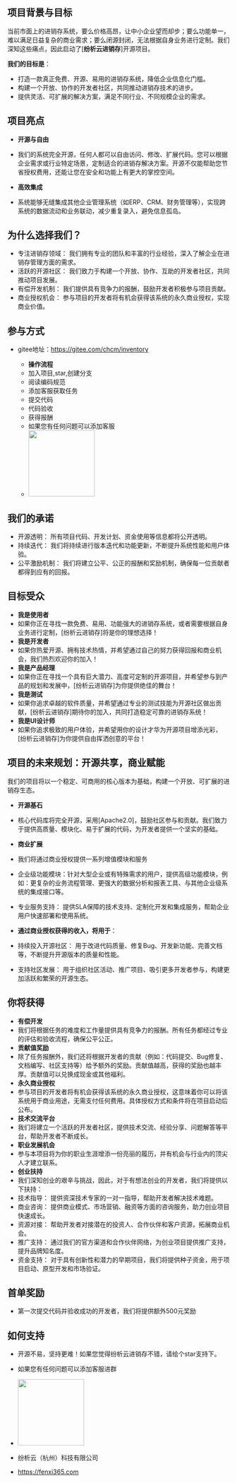 ## 项目背景与目标
当前市面上的进销存系统，要么价格高昂，让中小企业望而却步；要么功能单一，难以满足日益复杂的商业需求；要么闭源封闭，无法根据自身业务进行定制。我们深知这些痛点，因此启动了[**纷析云进销存**]开源项目。

**我们的目标是**：

- 打造一款真正免费、开源、易用的进销存系统，降低企业信息化门槛。
- 构建一个开放、协作的开发者社区，共同推动进销存技术的进步。
- 提供灵活、可扩展的解决方案，满足不同行业、不同规模企业的需求。

## 项目亮点

  - **开源与自由**
  - 我们的系统完全开源，任何人都可以自由访问、修改、扩展代码。您可以根据企业需求或行业特定场景，定制适合的进销存解决方案。开源不仅能帮助您节省授权费用，还能让您在安全和功能上有更大的掌控空间。

  - **高效集成**
  - 系统能够无缝集成其他企业管理系统（如ERP、CRM、财务管理等），实现跨系统的数据流动和业务联动，减少重复录入，避免信息孤岛。

## 为什么选择我们？
- 专注进销存领域： 我们拥有专业的团队和丰富的行业经验，深入了解企业在进销存管理方面的需求。
- 活跃的开源社区： 我们致力于构建一个开放、协作、互助的开发者社区，共同推动项目发展。
- 有偿开发机制： 我们提供具有竞争力的报酬，鼓励开发者积极参与项目贡献。
- 商业授权机会： 参与项目的开发者将有机会获得该系统的永久商业授权，实现商业价值。

## 参与方式
- gitee地址：https://gitee.com/chcm/inventory

  - **操作流程**
  - 加入项目,star,创建分支
  - 阅读编码规范
  - 添加客服获取任务
  - 提交代码
  - 代码验收
  - 获得报酬
  - 如果您有任何问题可以添加客服
  - <img src="https://f3.fenxi365.com/api/assets/logo/4d6614c2-4384-487f-ba73-d8a4439f2033.png" height="150px" width="150px"/>

## 我们的承诺

- 开源透明： 所有项目代码、开发计划、资金使用等信息都将公开透明。
- 持续迭代： 我们将持续进行版本迭代和功能更新，不断提升系统性能和用户体验。
- 公平激励机制： 我们将建立公平、公正的报酬和奖励机制，确保每一位贡献者都得到应有的回报。

## 目标受众

  - **我是使用者**
  - 如果你正在寻找一款免费、易用、功能强大的进销存系统，或者需要根据自身业务进行定制，[纷析云进销存]将是你的理想选择！
  - **我是开发者**
  - 如果你热爱开源、拥有技术热情，并希望通过自己的努力获得回报和商业机会，我们热烈欢迎你的加入！
  - **我是产品经理**
  - 如果你正在寻找一个具有巨大潜力、高度可定制的开源项目，并希望参与到产品的规划和发展中，[纷析云进销存]为你提供绝佳的舞台！
  - **我是测试**
  - 如果你追求卓越的软件质量，并希望通过专业的测试技能为开源社区做出贡献，[纷析云进销存]期待你的加入，共同打造稳定可靠的进销存系统！
  - **我是UI设计师**
  - 如果你追求极致的用户体验，并希望用你的设计才华为开源项目增添光彩，[纷析云进销存]为你提供自由挥洒创意的平台！

## 项目的未来规划：开源共享，商业赋能
我们的项目将以一个稳定、可商用的核心版本为基础，构建一个开放、可扩展的进销存生态。
  - **开源基石**
  - 核心代码库将完全开源，采用[Apache2.0]，鼓励社区参与和贡献。我们致力于提供高质量、模块化、易于扩展的代码，为开发者提供一个坚实的基础。
  - **商业扩展**
  - 我们将通过商业授权提供一系列增值模块和服务
  - 企业级功能模块：针对大型企业或有特殊需求的用户，提供高级功能模块，例如：更复杂的业务流程管理、更强大的数据分析和报表工具、与其他企业级系统的集成接口等。
  - 专业服务支持： 提供SLA保障的技术支持、定制化开发和集成服务，帮助企业用户快速部署和使用系统。

  - **通过商业授权获得的收入，将用于**：
  - 持续投入开源社区： 用于改进代码质量、修复Bug、开发新功能、完善文档等，不断提升开源版本的质量和性能。
  - 支持社区发展： 用于组织社区活动、推广项目、吸引更多开发者参与，构建更加活跃和繁荣的开源生态。

## 你将获得
  - **有偿开发**
  - 我们将根据任务的难度和工作量提供具有竞争力的报酬。所有任务都经过专业的评估和验收流程，确保公平公正。
  - **贡献值奖励**
  - 除了任务报酬外，我们还将根据开发者的贡献（例如：代码提交、Bug修复、文档编写、社区支持等）给予额外的奖励。贡献值越高，获得的奖励也越丰厚。贡献值可以兑换成现金或其他福利。
  - **永久商业授权**
  - 参与项目的开发者将有机会获得该系统的永久商业授权，这意味着你可以将该系统用于商业用途，无需支付任何费用。具体授权方式和条件将在项目启动后公布。
  - **技术交流平台**
  - 我们将建立一个活跃的开发者社区，提供技术交流、经验分享、问题解答等平台，帮助开发者不断成长。
  - **职业发展机会**
  - 参与本项目将为你的职业生涯增添一份亮丽的履历，并有机会与行业内的顶尖人才建立联系。
  - **创业扶持**
  - 我们深知创业的艰辛与挑战，因此，对于有想法创业的开发者，我们将提供以下扶持：
  - 技术指导： 提供资深技术专家的一对一指导，帮助开发者解决技术难题。
  - 商业咨询： 提供商业模式、市场营销、融资等方面的咨询服务，助力创业项目快速成长。
  - 资源对接： 帮助开发者对接潜在的投资人、合作伙伴和客户资源，拓展商业机会。
  - 推广支持： 通过我们的官方渠道和合作伙伴网络，为创业项目提供推广支持，提升品牌知名度。
  - 资金支持： 对于具有创新性和潜力的早期项目，我们将提供种子资金，用于项目启动、原型开发和市场验证。

## 首单奖励
- 第一次提交代码并验收成功的开发者，我们将提供额外500元奖励

## 如何支持
- 开源不易，坚持更难！如果您觉得纷析云进销存不错，请给个star支持下。
- 如果您有任何问题可以添加客服进群
- <img src="https://f3.fenxi365.com/api/assets/logo/4d6614c2-4384-487f-ba73-d8a4439f2033.png" height="150px" width="150px"/>

- 纷析云（杭州）科技有限公司
- https://fenxi365.com

